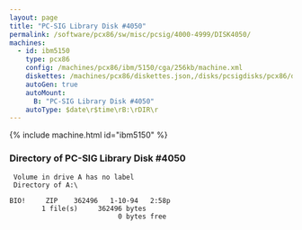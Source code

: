 ```yaml
---
layout: page
title: "PC-SIG Library Disk #4050"
permalink: /software/pcx86/sw/misc/pcsig/4000-4999/DISK4050/
machines:
  - id: ibm5150
    type: pcx86
    config: /machines/pcx86/ibm/5150/cga/256kb/machine.xml
    diskettes: /machines/pcx86/diskettes.json,/disks/pcsigdisks/pcx86/diskettes.json
    autoGen: true
    autoMount:
      B: "PC-SIG Library Disk #4050"
    autoType: $date\r$time\rB:\rDIR\r
---
```


{% include machine.html id="ibm5150" %}

### Directory of PC-SIG Library Disk #4050

     Volume in drive A has no label
     Directory of A:\

    BIO!     ZIP    362496   1-10-94   2:58p
            1 file(s)     362496 bytes
                               0 bytes free
